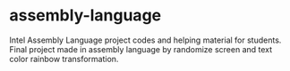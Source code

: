# assembly-language
Intel Assembly Language project codes and helping material for students. Final project made in assembly language by randomize screen and text color rainbow transformation.
